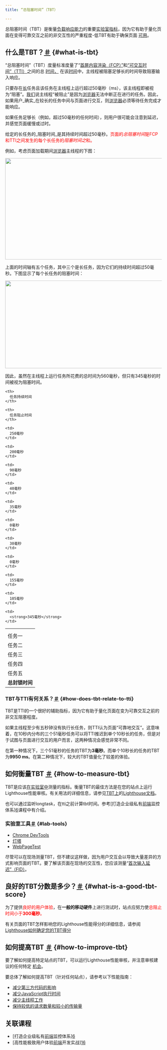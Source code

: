 ```yaml
---
title: “总阻塞时间”（TBT）

---
```

<div class="w-aside w-aside--note">
  <p>
    总阻塞时间（TBT）是衡量<a href="https://web.dev/user-centric-performance-metrics/#types-of-metrics">负载响应能力</a>的重要<a href="https://web.dev/user-centric-performance-metrics/#in-the-lab">实验室指标</a>，因为它有助于量化页面在变得可靠交互之前的非交互性的严重程度-低TBT有助于确保页面 <a href="https://web.dev/user-centric-performance-metrics/#questions">可用</a>。
  </p>
</div>

## 什么是TBT？<a class="w-headline-link" href="https://web.dev/tbt/#what-is-tbt" aria-hidden="true">＃</a> {#what-is-tbt}

“总阻塞时间”（TBT）度量标准度量了“[首屏内容渲染（FCP）”][1]和[“可交互时间”（TTI）][2]之间的总 [时间，][2] 在该[时间][2]中，主线程被阻塞足够长的时间导致阻塞输入响应。

只要存在[长][3]任务且该任务在主线程上运行超过50毫秒（ms），该主线程即被视为“阻塞”。[我们](https://www.w3cdoc.com)说主线程“被阻止”是因为[浏览器](https://www.w3cdoc.com)无法中断正在进行的任务。因此，如果用户_确实_在较长的任务中间与页面进行交互，则[浏览器](https://www.w3cdoc.com)必须等待任务完成才能响应。

如果任务足够长（例如，超过50毫秒的任何时间），则用户很可能会注意到延迟，并感觉页面缓慢或过时。

给定的长任务的_阻塞时间_是其持续时间超过50毫秒。<span style="color: #ff0000;">页面的</span><span style="color: #ff0000;"><em>总阻塞时间</em>是FCP和TTI之间发生的每个长任务的<em>阻塞时间之</em>和。</span>

例如，考虑页面加载期间[浏览器](https://www.w3cdoc.com)主线程的下图：

<p id="ekiTnZR">
  <img loading="lazy" width="1698" height="326" class="alignnone size-full wp-image-5919 shadow" src="https://haomou.oss-cn-beijing.aliyuncs.com/upload/2020/10/img_5f7930e3842d2.png?x-oss-process=image/quality,q_10/resize,m_lfit,w_200" data-src="https://haomou.oss-cn-beijing.aliyuncs.com/upload/2020/10/img_5f7930e3842d2.png?x-oss-process=image/format,webp" alt="" srcset="https://haomou.oss-cn-beijing.aliyuncs.com/upload/2020/10/img_5f7930e3842d2.png?x-oss-process=image/format,webp 1698w, https://haomou.oss-cn-beijing.aliyuncs.com/upload/2020/10/img_5f7930e3842d2.png?x-oss-process=image/quality,q_50/resize,m_fill,w_300,h_58/format,webp 300w, https://haomou.oss-cn-beijing.aliyuncs.com/upload/2020/10/img_5f7930e3842d2.png?x-oss-process=image/quality,q_50/resize,m_fill,w_800,h_154/format,webp 800w, https://haomou.oss-cn-beijing.aliyuncs.com/upload/2020/10/img_5f7930e3842d2.png?x-oss-process=image/quality,q_50/resize,m_fill,w_768,h_147/format,webp 768w, https://haomou.oss-cn-beijing.aliyuncs.com/upload/2020/10/img_5f7930e3842d2.png?x-oss-process=image/quality,q_50/resize,m_fill,w_1536,h_295/format,webp 1536w" sizes="(max-width: 1698px) 100vw, 1698px" />
</p>

上面的时间轴有五个任务，其中三个是长任务，因为它们的持续时间超过50毫秒。下图显示了每个长任务的阻塞时间：

<p id="sJZOJpi">
  <img loading="lazy" width="1662" height="282" class="alignnone size-full wp-image-5920 shadow" src="https://haomou.oss-cn-beijing.aliyuncs.com/upload/2020/10/img_5f7930f258964.png?x-oss-process=image/quality,q_10/resize,m_lfit,w_200" data-src="https://haomou.oss-cn-beijing.aliyuncs.com/upload/2020/10/img_5f7930f258964.png?x-oss-process=image/format,webp" alt="" srcset="https://haomou.oss-cn-beijing.aliyuncs.com/upload/2020/10/img_5f7930f258964.png?x-oss-process=image/format,webp 1662w, https://haomou.oss-cn-beijing.aliyuncs.com/upload/2020/10/img_5f7930f258964.png?x-oss-process=image/quality,q_50/resize,m_fill,w_300,h_51/format,webp 300w, https://haomou.oss-cn-beijing.aliyuncs.com/upload/2020/10/img_5f7930f258964.png?x-oss-process=image/quality,q_50/resize,m_fill,w_800,h_136/format,webp 800w, https://haomou.oss-cn-beijing.aliyuncs.com/upload/2020/10/img_5f7930f258964.png?x-oss-process=image/quality,q_50/resize,m_fill,w_768,h_130/format,webp 768w, https://haomou.oss-cn-beijing.aliyuncs.com/upload/2020/10/img_5f7930f258964.png?x-oss-process=image/quality,q_50/resize,m_fill,w_1536,h_261/format,webp 1536w" sizes="(max-width: 1662px) 100vw, 1662px" />
</p>

因此，虽然在主线程上运行任务所花费的总时间为560毫秒，但只有345毫秒的时间被视为阻塞时间。

<table>
  <tr>
    <th>
    </th>

    <th>
      任务持续时间
    </th>
    
    <th>
      任务阻止时间
    </th>
  </tr>
  
  <tr>
    <td>
      任务一
    </td>

    <td>
      250毫秒
    </td>
    
    <td>
      200毫秒
    </td>
  </tr>
  
  <tr>
    <td>
      任务二
    </td>

    <td>
      90毫秒
    </td>
    
    <td>
      40毫秒
    </td>
  </tr>
  
  <tr>
    <td>
      任务三
    </td>

    <td>
      35毫秒
    </td>
    
    <td>
      0毫秒
    </td>
  </tr>
  
  <tr>
    <td>
      任务四
    </td>

    <td>
      30毫秒
    </td>
    
    <td>
      0毫秒
    </td>
  </tr>
  
  <tr>
    <td>
      任务五
    </td>

    <td>
      155毫秒
    </td>
    
    <td>
      105毫秒
    </td>
  </tr>
  
  <tr>
    <td colspan="2">
      <strong>总封锁时间</strong>
    </td>

    <td>
      <strong>345毫秒</strong>
    </td>
  </tr>
</table>

### TBT与TTI有何关系？<a class="w-headline-link" href="https://web.dev/tbt/#how-does-tbt-relate-to-tti" aria-hidden="true">＃</a> {#how-does-tbt-relate-to-tti}

TBT是TTI的一个很好的辅助指标，因为它有助于量化页面在变为可靠交互之前的非交互阻塞程度。

如果主线程至少有五秒钟没有执行长任务，则TTI认为页面“可靠地交互”。这意味着，在10秒内分布的三个51毫秒任务可以将TTI推迟到单个10秒长的任务，但是对于试图与页面进行交互的用户而言，这两种情况会感觉非常不同。

在第一种情况下，三个51毫秒的任务的TBT为**3毫秒**。而单个10秒长的任务的TBT为**9950 ms**。在第二种情况下，较大的TBT值量化了较差的体验。

## 如何衡量TBT <a class="w-headline-link" href="https://web.dev/tbt/#how-to-measure-tbt" aria-hidden="true">＃</a> {#how-to-measure-tbt}

TBT是应该[在实验室中][4]测量的指标。衡量TBT的最佳方法是在您的站点上运行Lighthouse性能审核。有关用法的详细信息，请参见[TBT上][5]的[Lighthouse文档][5]。

也可以通过监听longtask，在tti之前计算tbt时间。参考[打造企业级私有[前端](https://www.w3cdoc.com)监控体系][6]课程中有介绍。

### 实验室工具<a class="w-headline-link" href="https://web.dev/tbt/#lab-tools" aria-hidden="true">＃</a> {#lab-tools}

* [Chrome DevTools][7]
* [灯塔][8]
* [WebPageTest][9]

<div class="w-aside w-aside--note">
  <p>
    尽管可以在现场测量TBT，但不建议这样做，因为用户交互会以导致大量差异的方式影响页面的TBT。要了解该页面在现场的交互性，您应该测量“<a href="https://web.dev/fid/">首次输入延迟”（FID）</a>。
  </p>
</div>

## 良好的TBT分数是多少？<a class="w-headline-link" href="https://web.dev/tbt/#what-is-a-good-tbt-score" aria-hidden="true">＃</a> {#what-is-a-good-tbt-score}

为了提供<span style="color: #ff0000;">良好的用户体验</span>，在**一般的移动硬件**上进行测试时，站点应努力使<span style="color: #ff0000;">总阻止时间小于<strong>300毫秒</strong>。</span>

有关页面的TBT怎样影响您的Lighthouse性能得分的详细信息，请参阅[Lighthouse如何确定您的TBT得分][10]

## 如何提高TBT <a class="w-headline-link" href="https://web.dev/tbt/#how-to-improve-tbt" aria-hidden="true">＃</a> {#how-to-improve-tbt}

要了解如何提高特定站点的TBT，可以运行Lighthouse性能审核，并注意审核建议的任何特定 [机会][11]。

要总体了解如何提高TBT（针对任何站点），请参考以下性能指南：

* [减少第三方代码的影响][12]
* [减少JavaScript执行时间][13]
* [减少主线程工作][14]
* [保持较低的请求数量和较小的传输量][15]

## 关联课程

* [打造企业级私有[前端](https://www.w3cdoc.com)监控体系][6]
* [高性能极致用户体验[前端](https://www.w3cdoc.com)开发实战][16]

 [1]: https://web.dev/fcp/
 [2]: https://web.dev/tti/
 [3]: https://web.dev/custom-metrics/#long-tasks-api
 [4]: https://web.dev/user-centric-performance-metrics/#in-the-lab
 [5]: https://web.dev/lighthouse-total-blocking-time
 [6]: https://www.f2e123.com/fed-regain/5744.html
 [7]: https://developers.google.com/web/tools/chrome-devtools/
 [8]: https://developers.google.com/web/tools/lighthouse/
 [9]: https://www.webpagetest.org/
 [10]: https://web.dev/lighthouse-total-blocking-time/#how-lighthouse-determines-your-tbt-score
 [11]: https://web.dev/lighthouse-performance/#opportunities
 [12]: https://web.dev/third-party-summary/
 [13]: https://web.dev/bootup-time/
 [14]: https://web.dev/mainthread-work-breakdown/
 [15]: https://web.dev/resource-summary/
 [16]: https://www.f2e123.com/fed-regain/2390.html
